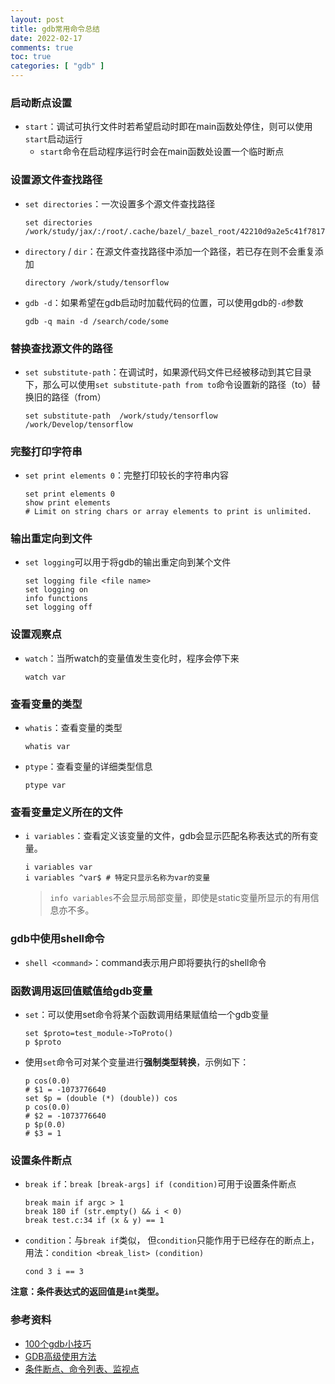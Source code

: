 ```yaml
---
layout: post
title: gdb常用命令总结
date: 2022-02-17
comments: true
toc: true
categories: [ "gdb" ]
---
```


### 启动断点设置

* `start`：调试可执行文件时若希望启动时即在main函数处停住，则可以使用`start`启动运行
  - `start`命令在启动程序运行时会在main函数处设置一个临时断点

### 设置源文件查找路径

* `set directories`：一次设置多个源文件查找路径
  ```shell
  set directories /work/study/jax/:/root/.cache/bazel/_bazel_root/42210d9a2e5c41f7817f753f6f92c412/
  ```
* `directory` / `dir`：在源文件查找路径中添加一个路径，若已存在则不会重复添加
  ```shell
  directory /work/study/tensorflow
  ````
* `gdb -d`：如果希望在gdb启动时加载代码的位置，可以使用gdb的`-d`参数
  ```shell
  gdb -q main -d /search/code/some
  ```

### 替换查找源文件的路径

* `set substitute-path`：在调试时，如果源代码文件已经被移动到其它目录下，那么可以使用`set substitute-path from to`命令设置新的路径（to）替换旧的路径（from）
  ```shell
  set substitute-path  /work/study/tensorflow /work/Develop/tensorflow
  ```

### 完整打印字符串

* `set print elements 0`：完整打印较长的字符串内容
  ```shell
  set print elements 0
  show print elements
  # Limit on string chars or array elements to print is unlimited.
  ```

### 输出重定向到文件

* `set logging`可以用于将gdb的输出重定向到某个文件
  ```shell
  set logging file <file name>
  set logging on
  info functions
  set logging off
  ```

### 设置观察点

* `watch`：当所watch的变量值发生变化时，程序会停下来
  ```shell
  watch var
  ```

### 查看变量的类型

* `whatis`：查看变量的类型
  ```shell
  whatis var
  ```
* `ptype`：查看变量的详细类型信息
  ```shell
  ptype var
  ```

### 查看变量定义所在的文件

* `i variables`：查看定义该变量的文件，gdb会显示匹配名称表达式的所有变量。
  ```shell
  i variables var
  i variables ^var$ # 特定只显示名称为var的变量
  ```
  > `info variables`不会显示局部变量，即使是static变量所显示的有用信息亦不多。

### gdb中使用shell命令

* `shell <command>`：command表示用户即将要执行的shell命令

### 函数调用返回值赋值给gdb变量

* `set`：可以使用set命令将某个函数调用结果赋值给一个gdb变量
  ```shell
  set $proto=test_module->ToProto()
  p $proto
  ```
* 使用`set`命令可对某个变量进行**强制类型转换**，示例如下：
  ```shell
  p cos(0.0)
  # $1 = -1073776640
  set $p = (double (*) (double)) cos
  p cos(0.0)
  # $2 = -1073776640
  p $p(0.0)
  # $3 = 1
  ```

### 设置条件断点

* `break if`：`break [break-args] if (condition)`可用于设置条件断点
  ```shell
  break main if argc > 1
  break 180 if (str.empty() && i < 0)
  break test.c:34 if (x & y) == 1
  ```
* `condition`：与`break if`类似， 但`condition`只能作用于已经存在的断点上，用法：`condition <break_list> (condition)`
  ```shell
  cond 3 i == 3
  ```
**注意：条件表达式的返回值是`int`类型。**

### 参考资料

* [100个gdb小技巧](https://wizardforcel.gitbooks.io/100-gdb-tips/content/)
* [GDB高级使用方法](https://www.cnblogs.com/nufangrensheng/p/3428275.html)
* [条件断点、命令列表、监视点](https://blog.csdn.net/JK198310/article/details/77814993)